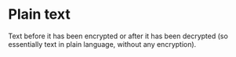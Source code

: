 # Plain text

Text before it has been encrypted or after it has been decrypted (so essentially text in plain language, without any encryption).
